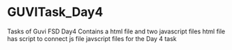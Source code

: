 # GUVITask_Day4
Tasks of Guvi FSD Day4
Contains a html file and two javascript files
html file has script to connect js file
javscript files for the Day 4 task
